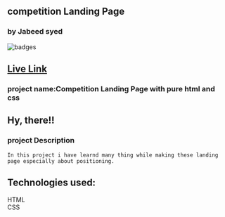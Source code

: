 ## competition Landing Page
### by Jabeed syed

![badges](https://img.shields.io/badge/HTML-CSS-orange)

## [Live Link](https://strong-cocada-6bd036.netlify.app/)

### project name:Competition Landing Page with pure html and css
## Hy, there!!

### project Description
```
In this project i have learnd many thing while making these landing page especially about positioning. 
```
## Technologies used:<br>
HTML <br>
CSS
